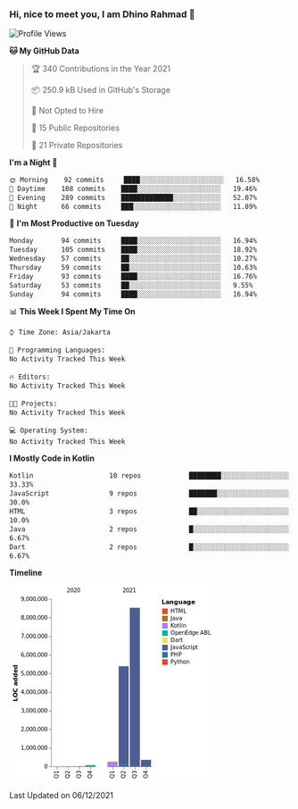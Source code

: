 ### Hi, nice to meet you, I am Dhino Rahmad 👋
<!--START_SECTION:waka-->
![Profile Views](http://img.shields.io/badge/Profile%20Views-0-blue)

**🐱 My GitHub Data** 

> 🏆 340 Contributions in the Year 2021
 > 
> 📦 250.9 kB Used in GitHub's Storage 
 > 
> 🚫 Not Opted to Hire
 > 
> 📜 15 Public Repositories 
 > 
> 🔑 21 Private Repositories  
 > 
**I'm a Night 🦉** 

```text
🌞 Morning    92 commits     ████░░░░░░░░░░░░░░░░░░░░░   16.58% 
🌆 Daytime    108 commits    ████░░░░░░░░░░░░░░░░░░░░░   19.46% 
🌃 Evening    289 commits    █████████████░░░░░░░░░░░░   52.07% 
🌙 Night      66 commits     ███░░░░░░░░░░░░░░░░░░░░░░   11.89%

```
📅 **I'm Most Productive on Tuesday** 

```text
Monday       94 commits     ████░░░░░░░░░░░░░░░░░░░░░   16.94% 
Tuesday      105 commits    ████░░░░░░░░░░░░░░░░░░░░░   18.92% 
Wednesday    57 commits     ██░░░░░░░░░░░░░░░░░░░░░░░   10.27% 
Thursday     59 commits     ██░░░░░░░░░░░░░░░░░░░░░░░   10.63% 
Friday       93 commits     ████░░░░░░░░░░░░░░░░░░░░░   16.76% 
Saturday     53 commits     ██░░░░░░░░░░░░░░░░░░░░░░░   9.55% 
Sunday       94 commits     ████░░░░░░░░░░░░░░░░░░░░░   16.94%

```


📊 **This Week I Spent My Time On** 

```text
⌚︎ Time Zone: Asia/Jakarta

💬 Programming Languages: 
No Activity Tracked This Week

🔥 Editors: 
No Activity Tracked This Week

🐱‍💻 Projects: 
No Activity Tracked This Week

💻 Operating System: 
No Activity Tracked This Week

```

**I Mostly Code in Kotlin** 

```text
Kotlin                   10 repos            ████████░░░░░░░░░░░░░░░░░   33.33% 
JavaScript               9 repos             ███████░░░░░░░░░░░░░░░░░░   30.0% 
HTML                     3 repos             ██░░░░░░░░░░░░░░░░░░░░░░░   10.0% 
Java                     2 repos             █░░░░░░░░░░░░░░░░░░░░░░░░   6.67% 
Dart                     2 repos             █░░░░░░░░░░░░░░░░░░░░░░░░   6.67%

```


**Timeline**

![Chart not found](https://raw.githubusercontent.com/Dhino12/Dhino12/master/charts/bar_graph.png) 


 Last Updated on 06/12/2021
<!--END_SECTION:waka-->
 
